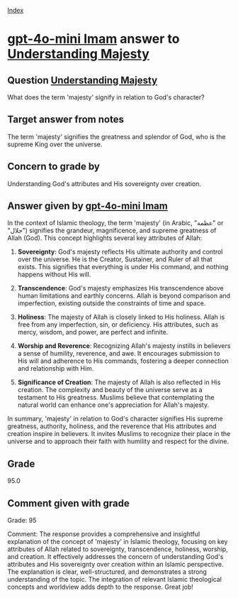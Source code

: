 
[Index](../../index.md)
# [gpt-4o-mini Imam](../../answering_models/gpt-4o-mini_Imam.md) answer to [Understanding Majesty](../../questions/Understanding_Majesty.md)

## Question [Understanding Majesty](../../questions/Understanding_Majesty.md)
What does the term 'majesty' signify in relation to God's character?

## Target answer from notes
The term 'majesty' signifies the greatness and splendor of God, who is the supreme King over the universe.

## Concern to grade by
Understanding God's attributes and His sovereignty over creation.

## Answer given by [gpt-4o-mini Imam](../../answering_models/gpt-4o-mini_Imam.md)
In the context of Islamic theology, the term 'majesty' (in Arabic, "عظمة" or "جلال") signifies the grandeur, magnificence, and supreme greatness of Allah (God). This concept highlights several key attributes of Allah:

1. **Sovereignty**: God's majesty reflects His ultimate authority and control over the universe. He is the Creator, Sustainer, and Ruler of all that exists. This signifies that everything is under His command, and nothing happens without His will.

2. **Transcendence**: God's majesty emphasizes His transcendence above human limitations and earthly concerns. Allah is beyond comparison and imperfection, existing outside the constraints of time and space.

3. **Holiness**: The majesty of Allah is closely linked to His holiness. Allah is free from any imperfection, sin, or deficiency. His attributes, such as mercy, wisdom, and power, are perfect and infinite.

4. **Worship and Reverence**: Recognizing Allah's majesty instills in believers a sense of humility, reverence, and awe. It encourages submission to His will and adherence to His commands, fostering a deeper connection and relationship with Him.

5. **Significance of Creation**: The majesty of Allah is also reflected in His creation. The complexity and beauty of the universe serve as a testament to His greatness. Muslims believe that contemplating the natural world can enhance one's appreciation for Allah's majesty.

In summary, 'majesty' in relation to God's character signifies His supreme greatness, authority, holiness, and the reverence that His attributes and creation inspire in believers. It invites Muslims to recognize their place in the universe and to approach their faith with humility and respect for the divine.

## Grade
95.0

## Comment given with grade
Grade: 95

Comment: The response provides a comprehensive and insightful explanation of the concept of 'majesty' in Islamic theology, focusing on key attributes of Allah related to sovereignty, transcendence, holiness, worship, and creation. It effectively addresses the concern of understanding God's attributes and His sovereignty over creation within an Islamic perspective. The explanation is clear, well-structured, and demonstrates a strong understanding of the topic. The integration of relevant Islamic theological concepts and worldview adds depth to the response. Great job!
